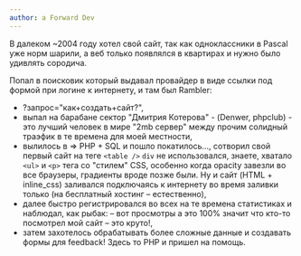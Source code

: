 ```yaml
---
author: a Forward Dev
---
```


В далеком ~2004 году хотел свой сайт, так как одноклассники в Pascal уже норм шарили, а веб только появлялся в квартирах
и нужно было удивлять сородича.

Попал в поисковик который выдавал провайдер в виде ссылки под формой при логине к интернету, и там был Rambler:

- ?запрос="как+создать+сайт?",
- выпал на барабане сектор "Дмитрия Котерова" - (Denwer, phpclub) - это лучший человек в мире "2mb сервер" между прочим
  солидный траэфик в те времена для моей местности,
- вылилось в => PHP + SQL и пошло покатилось..., сотворил свой первый сайт на теге `<table />` `div` не использовался,
  знаете, хватало `<ul>` и `<p>` тега со "стилем" CSS, особенно когда opacity завезли во все браузеры, градиенты вроде
  позже были. Ну и сайт (HTML + inline_css) заливался подключаясь к интернету во время заливки только (на бесплатный
  хостинг – естественно),
- далее быстро регистрировался во всех на те времена статистиках и наблюдал, как рыбак: – вот просмотры а это 100%
  значит что кто-то посмотрел мой сайт – это круто!,
- затем захотелось обрабатывать более сложные данные и создавать формы для feedback! Здесь то PHP и пришел на помощь.